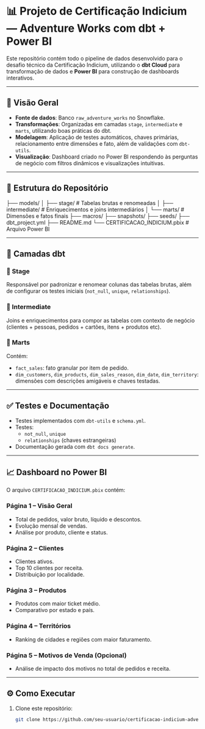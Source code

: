 # 📊 Projeto de Certificação Indicium — Adventure Works com dbt + Power BI

Este repositório contém todo o pipeline de dados desenvolvido para o desafio técnico da Certificação Indicium, utilizando o **dbt Cloud** para transformação de dados e **Power BI** para construção de dashboards interativos.

---

## 🚀 Visão Geral

- **Fonte de dados**: Banco `raw_adventure_works` no Snowflake.
- **Transformações**: Organizadas em camadas `stage`, `intermediate` e `marts`, utilizando boas práticas do dbt.
- **Modelagem**: Aplicação de testes automáticos, chaves primárias, relacionamento entre dimensões e fato, além de validações com `dbt-utils`.
- **Visualização**: Dashboard criado no Power BI respondendo às perguntas de negócio com filtros dinâmicos e visualizações intuitivas.

---

## 📁 Estrutura do Repositório

├── models/
│ ├── stage/ # Tabelas brutas e renomeadas
│ ├── intermediate/ # Enriquecimentos e joins intermediários
│ └── marts/ # Dimensões e fatos finais
├── macros/
├── snapshots/
├── seeds/
├── dbt_project.yml
├── README.md
└── CERTIFICACAO_INDICIUM.pbix # Arquivo Power BI


---

## 🧱 Camadas dbt

### 🔹 Stage
Responsável por padronizar e renomear colunas das tabelas brutas, além de configurar os testes iniciais (`not_null`, `unique`, `relationships`).

### 🔹 Intermediate
Joins e enriquecimentos para compor as tabelas com contexto de negócio (clientes + pessoas, pedidos + cartões, itens + produtos etc).

### 🔹 Marts
Contém:
- `fact_sales`: fato granular por item de pedido.
- `dim_customers`, `dim_products`, `dim_sales_reason`, `dim_date`, `dim_territory`: dimensões com descrições amigáveis e chaves testadas.

---

## ✅ Testes e Documentação

- Testes implementados com `dbt-utils` e `schema.yml`.
- Testes:
  - `not_null`, `unique`
  - `relationships` (chaves estrangeiras)
- Documentação gerada com `dbt docs generate`.

---

## 📈 Dashboard no Power BI

O arquivo `CERTIFICACAO_INDICIUM.pbix` contém:

### Página 1 – Visão Geral
- Total de pedidos, valor bruto, líquido e descontos.
- Evolução mensal de vendas.
- Análise por produto, cliente e status.

### Página 2 – Clientes
- Clientes ativos.
- Top 10 clientes por receita.
- Distribuição por localidade.

### Página 3 – Produtos
- Produtos com maior ticket médio.
- Comparativo por estado e país.

### Página 4 – Territórios
- Ranking de cidades e regiões com maior faturamento.

### Página 5 – Motivos de Venda (Opcional)
- Análise de impacto dos motivos no total de pedidos e receita.

---

## ⚙️ Como Executar

1. Clone este repositório:
   ```bash
   git clone https://github.com/seu-usuario/certificacao-indicium-adventure-works.git
